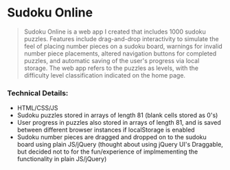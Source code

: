 Sudoku Online
=============

> Sudoku Online is a web app I created that includes 1000 sudoku puzzles. Features include drag-and-drop interactivity to simulate the feel of placing number pieces on a sudoku board, warnings for invalid number piece placements, altered navigation buttons for completed puzzles, and automatic saving of the user's progress via local storage. The web app refers to the puzzles as levels, with the difficulty level classification indicated on the home page.

### Technical Details:
* HTML/CSS/JS
* Sudoku puzzles stored in arrays of length 81 (blank cells stored as 0's)
* User progress in puzzles also stored in arrays of length 81, and is saved between different browser instances if localStorage is enabled
* Sudoku number pieces are dragged and dropped on to the sudoku board using plain JS/jQuery (thought about using jQuery UI's Draggable, but decided not to for the fun/experience of implmementing the functionality in plain JS/jQuery)